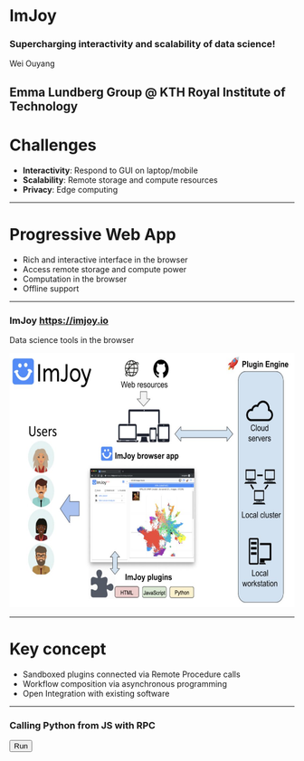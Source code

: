# ImJoy

### Supercharging interactivity and scalability of data science!

Wei Ouyang

Emma Lundberg Group @ KTH Royal Institute of Technology
-----
# Challenges

* **Interactivity**: Respond to GUI on laptop/mobile
* **Scalability**: Remote storage and compute resources
* **Privacy**: Edge computing

-----
# Progressive Web App

* Rich and interactive interface in the browser
* Access remote storage and compute power
* Computation in the browser
* Offline support

-----
### ImJoy https://imjoy.io
Data science tools in the browser

<img src="https://raw.githubusercontent.com/imjoy-team/ImJoy/master/docs/assets/imjoy-overview.jpg" style="height: 450px;"></img>


-----
# Key concept
 * Sandboxed plugins connected via Remote Procedure calls
 * Workflow composition via asynchronous programming
 * Open Integration with existing software


-----
### Calling Python from JS with RPC

<button class="button" onclick="runDemo1()">Run</button>

<div id="window-1" style="display: inline-block;width: 46%; height: calc(100vh - 200px);"></div>

<div id="window-2" style="display: inline-block;width: 46%; height: calc(100vh - 200px);"></div>

-----

### Open Integration with Web Apps

Create a window via URL and call functions directly

```js
// load the web app via its URL
viewer = await api.createWindow({src: "https://kaibu.org/#/app"})
// call api functions directly via RPC
// add an image layer
await viewer.view_image("https://images.proteinatlas.org/61448/1319_C10_2_blue_red_green.jpg")
// add an annotation layer
await viewer.add_shapes([], {name:"annotation"})
```
<button class="button" onclick="runDemo2()">Run</button>


-----
### Interactive Annotation in Colab

<iframe width="100%" height="500px" src="https://www.youtube.com/embed/A0DNcN7L5t0" title="YouTube video player" frameborder="0" allow="accelerometer; autoplay; clipboard-write; encrypted-media; gyroscope; picture-in-picture" allowfullscreen></iframe>


-----
### 3D Visualization with ITK/VTK + Zarr
In collabration with Matt McCormick @ Kitware

<button class="button" onclick="runDemo3()">Run</button>
<div id="window-4" style="display: inline-block;width: 100%; height: calc(100vh - 250px);"></div>


-----

### Visualization with Vizarr

Made by Trevor Manz et. al.
<iframe width="100%" height="500px" src="https://hms-dbmi.github.io/vizarr/?source=https://s3.embassy.ebi.ac.uk/idr/zarr/v0.1/4495402.zarr"  frameborder="0" allowfullscreen></iframe>

-----
### Other features and Work in Progress
 * [Jupypter Notebook Integration](https://github.com/imjoy-team/imjoy-jupyter-extension)
 * [ImageJ.JS](https://ij.imjoy.io) <button onclick="api.showDialog({src:'https://ij.imjoy.io'})">Run</button>
 * [File Manager](https://imjoy-team.github.io/elFinder/) <button onclick="api.showDialog({src:'https://imjoy-team.github.io/elFinder/'})">Run</button>
 * [Collaborative Cloud Annotation](https://github.com/imjoy-team/imjoy-cloud-annotation)
 * Remote rendering with [napari](https://napari.org/) and [BigDataViewer](https://imagej.net/BigDataViewer)

-----
### Acknowledgements
 * ImJoy Team
 * Emma Lundberg Group
 * KTH Royal Institute of Technology
 * Science for Life Laboratory


Follow us on twitter @ImJoyTeam


-----

# Thank You!


<!-- startup script  -->
```javascript execute
const PythonPluginCode = `
<config lang="json">
{
  "name": "PythonPlugin",
  "type": "native-python",
  "version": "0.1.0",
  "description": "[TODO: describe this plugin with one sentence.]",
  "tags": [],
  "ui": "",
  "cover": "",
  "inputs": null,
  "outputs": null,
  "flags": [],
  "icon": "extension",
  "api_version": "0.1.8",
  "env": "",
  "permissions": [],
  "requirements": [],
  "dependencies": []
}
</config>

<script lang="python">
from imjoy import api


class ImJoyPlugin():
    def setup(self):
        api.showMessage('Python plugin initialized')

    def add(self, a, b):
        return a + b

api.export(ImJoyPlugin())
</script>
`

const JSPluginCode = `
<config lang="json">
{
  "name": "JSPlugin",
  "type": "window",
  "tags": [],
  "ui": "",
  "version": "0.1.0",
  "cover": "",
  "description": "[TODO: describe this plugin with one sentence.]",
  "icon": "extension",
  "inputs": null,
  "outputs": null,
  "api_version": "0.1.8",
  "env": "",
  "permissions": [],
  "requirements": [],
  "dependencies": [],
  "defaults": {"w": 20, "h": 10}
}
</config>

<script lang="javascript">
window.callPython = async function(){
    const pythonPlugin = await api.getPlugin('PythonPlugin')
    const result = await pythonPlugin.add(10, 99)
    document.getElementById("result").innerHTML = "10 + 99 =" + result
}

class ImJoyPlugin {
  async setup() {
    api.log('initialized')
  }

  async run(ctx) {
  }
}
api.export(new ImJoyPlugin())
</script>

<window lang="html">
  <div>
    <button class="button" onclick="callPython()"> Calculate in Python</button>
    <h3 id="result"></h3>
  </div>
</window>

<style lang="css">

</style>
`

const ZarrPythonCode = `
<config lang="json">
{
  "name": "ZarrPythonPlugin",
  "type": "native-python",
  "version": "0.1.0",
  "description": "[TODO: describe this plugin with one sentence.]",
  "tags": [],
  "ui": "",
  "cover": "",
  "inputs": null,
  "outputs": null,
  "flags": [],
  "icon": "extension",
  "api_version": "0.1.8",
  "env": "",
  "permissions": [],
  "requirements": ["zarr", "fsspec"],
  "dependencies": []
}
</config>

<script lang="python">
import zarr
from imjoy_rpc import api
from imjoy_rpc import register_default_codecs
from fsspec.implementations.http import HTTPFileSystem
register_default_codecs()

fs = HTTPFileSystem()
http_map = fs.get_mapper("https://openimaging.github.io/demos/multi-scale-chunked-compressed/build/data/medium.zarr")
z_group = zarr.open(http_map, mode='r')

class ImJoyPlugin:
    async def setup(self):
        pass

    async def run(self, ctx):
        viewer = await api.createWindow(
            src="https://kitware.github.io/itk-vtk-viewer/app/",
            name="ITK/VTK Viewer"
        )
        await viewer.setImage(z_group)

api.export(ImJoyPlugin())
</script>
`

async function runDemo1(){
    await api.createWindow({src: 'https://if.imjoy.io', config: {fold: [1]}, data: {code: PythonPluginCode}, window_id: "window-1"})

    await api.createWindow({src: 'https://if.imjoy.io', config: {fold: [1, 29]}, data: {code: JSPluginCode}, window_id: "window-2"})
}

async function runDemo2(){
 const viewer = await api.showDialog({src: "https://kaibu.org/#/app", name: "Kaibu"})
        await viewer.view_image("https://images.proteinatlas.org/61448/1319_C10_2_blue_red_green.jpg")
        await viewer.add_shapes([], {name:"annotation"})
}

async function runDemo3(){
    await api.createWindow({src: 'https://if.imjoy.io', fullscreen: true, config: {fold: [2]}, data: {code: ZarrPythonCode}, window_id: "window-4"})
}
```
